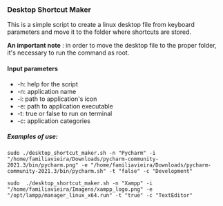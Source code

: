 ### Desktop Shortcut Maker

This is a simple script to create a linux desktop file from keyboard parameters and move it to the folder where shortcuts are stored.

**An important note** :  in order to move the desktop file to the proper folder, it's necessary to run the command as root.

#### Input parameters

* -h: help for the script
* -n: application name
* -i: path to application's icon
* -e: path to application executable
* -t: true or false to run on terminal
* -c: application categories

##### Examples of use:

``` 
sudo ./desktop_shortcut_maker.sh -n "Pycharm" -i "/home/familiavieira/Downloads/pycharm-community-2021.3/bin/pycharm.png" -e "/home/familiavieira/Downloads/pycharm-community-2021.3/bin/pycharm.sh" -t "false" -c "Development"
```


```
sudo  ./desktop_shortcut_maker.sh -n "Xampp" -i "/home/familiavieira/Imagens/xampp_logo.png" -e "/opt/lampp/manager_linux_x64.run" -t "true" -c "TextEditor"
```



